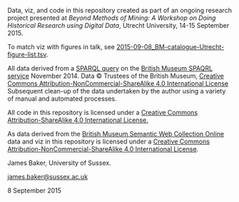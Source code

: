 Data, viz, and code in this repository created as part of an ongoing research project presented at *Beyond Methods of Mining: A Workshop on Doing Historical Research using Digital Data*, Utrecht University, 14-15 September 2015.

To match viz with figures in talk, see [2015-09-08_BM-catalogue-Utrecht-figure-list.tsv](https://github.com/drjwbaker/2015-09_Mining-Utrecht/blob/master/2015-09-08_BM-catalogue-Utrecht-figure-list.tsv).

All data derived from a [SPARQL query](https://gist.github.com/drjwbaker/713a8bfc5afb91017503) on the [British Museum SPAQRL service](http://collection.britishmuseum.org/sparql) November 2014. Data © Trustees of the British Museum, [Creative Commons Attribution-NonCommercial-ShareAlike 4.0 International License](http://creativecommons.org/licenses/by-nc-sa/4.0/) Subsequent clean-up of the data undertaken by the author using a variety of manual and automated processes.

All code in this repository is licensed under a [Creative Commons Attribution-ShareAlike 4.0 International License.](http://creativecommons.org/licenses/by-sa/4.0/)

As data derived from the [British Museum Semantic Web Collection Online](http://collection.britishmuseum.org/licensing.html) data and viz in this repository is licensed under a [Creative Commons Attribution-NonCommercial-ShareAlike 4.0 International License](http://creativecommons.org/licenses/by-nc-sa/4.0/).

James Baker, University of Sussex.

james.baker@sussex.ac.uk

8 September 2015
